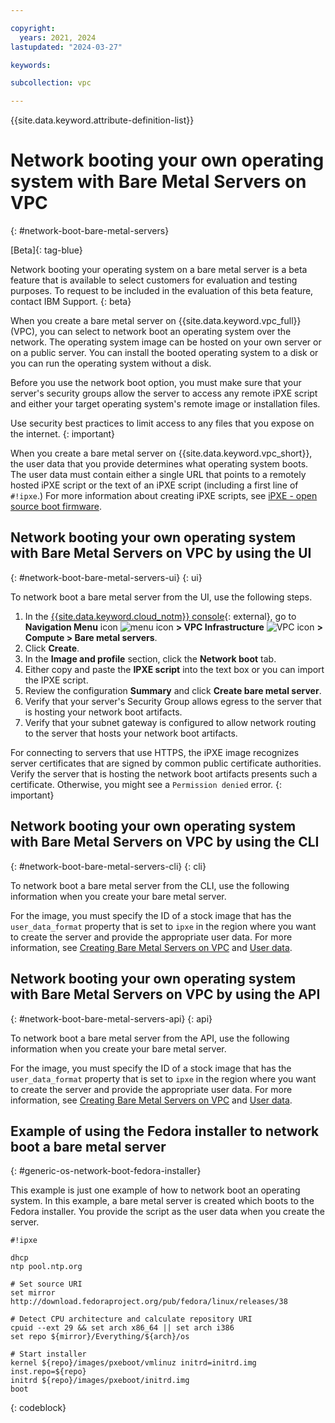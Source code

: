 ```yaml
---

copyright:
  years: 2021, 2024
lastupdated: "2024-03-27"

keywords:

subcollection: vpc

---
```


{{site.data.keyword.attribute-definition-list}}

# Network booting your own operating system with Bare Metal Servers on VPC
{: #network-boot-bare-metal-servers}

[Beta]{: tag-blue}

Network booting your operating system on a bare metal server is a beta feature that is available to select customers for evaluation and testing purposes. To request to be included in the evaluation of this beta feature, contact IBM Support. 
{: beta}

When you create a bare metal server on {{site.data.keyword.vpc_full}} (VPC), you can select to network boot an operating system over the network. The operating system image can be hosted on your own server or on a public server. You can install the booted operating system to a disk or you can run the operating system without a disk.

Before you use the network boot option, you must make sure that your server's security groups allow the server to access any remote iPXE script and either your target operating system's remote image or installation files.

Use security best practices to limit access to any files that you expose on the internet.
{: important}

When you create a bare metal server on {{site.data.keyword.vpc_short}}, the user data that you provide determines what operating system boots. The user data must contain either a single URL that points to a remotely hosted iPXE script or the text of an iPXE script (including a first line of `#!ipxe`.) For more information about creating iPXE scripts, see [iPXE - open source boot firmware](https://ipxe.org/scripting).

## Network booting your own operating system with Bare Metal Servers on VPC by using the UI
{: #network-boot-bare-metal-servers-ui}
{: ui}

To network boot a bare metal server from the UI, use the following steps.

1. In the [{{site.data.keyword.cloud_notm}} console](/login){: external}, go to **Navigation Menu** icon ![menu icon](../../icons/icon_hamburger.svg) **> VPC Infrastructure** ![VPC icon](../../icons/vpc.svg) **> Compute > Bare metal servers**.
1. Click **Create**.
1. In the **Image and profile** section, click the **Network boot** tab.
1. Either copy and paste the **IPXE script** into the text box or you can import the IPXE script.
1. Review the configuration **Summary** and click **Create bare metal server**.
1. Verify that your server's Security Group allows egress to the server that is hosting your network boot artifacts.
1. Verify that your subnet gateway is configured to allow network routing to the server that hosts your network boot artifacts.

For connecting to servers that use HTTPS, the iPXE image recognizes server certificates that are signed by common public certificate authorities. Verify the server that is hosting the network boot artifacts presents such a certificate. Otherwise, you might see a `Permission denied` error.
{: important}

## Network booting your own operating system with Bare Metal Servers on VPC by using the CLI
{: #network-boot-bare-metal-servers-cli}
{: cli}

To network boot a bare metal server from the CLI, use the following information when you create your bare metal server.

For the image, you must specify the ID of a stock image that has the `user_data_format` property that is set to `ipxe` in the region where you want to create the server and provide the appropriate user data. For more information, see [Creating Bare Metal Servers on VPC](/docs/vpc?topic=vpc-creating-bare-metal-servers&interface=cli) and [User data](/docs/vpc?topic=vpc-user-data).

## Network booting your own operating system with Bare Metal Servers on VPC by using the API
{: #network-boot-bare-metal-servers-api}
{: api}

To network boot a bare metal server from the API, use the following information when you create your bare metal server.

For the image, you must specify the ID of a stock image that has the `user_data_format` property that is set to `ipxe` in the region where you want to create the server and provide the appropriate user data. For more information, see [Creating Bare Metal Servers on VPC](/docs/vpc?topic=vpc-creating-bare-metal-servers&interface=api) and [User data](/docs/vpc?topic=vpc-user-data).

## Example of using the Fedora installer to network boot a bare metal server
{: #generic-os-network-boot-fedora-installer}

This example is just one example of how to network boot an operating system. In this example, a bare metal server is created which boots to the Fedora installer. You provide the script as the user data when you create the server.

```screen
#!ipxe

dhcp
ntp pool.ntp.org

# Set source URI
set mirror http://download.fedoraproject.org/pub/fedora/linux/releases/38

# Detect CPU architecture and calculate repository URI
cpuid --ext 29 && set arch x86_64 || set arch i386
set repo ${mirror}/Everything/${arch}/os

# Start installer
kernel ${repo}/images/pxeboot/vmlinuz initrd=initrd.img inst.repo=${repo}
initrd ${repo}/images/pxeboot/initrd.img
boot
```
{: codeblock}
